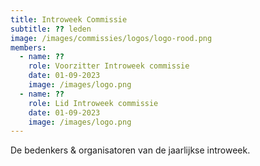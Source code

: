 ```yaml
---
title: Introweek Commissie
subtitle: ?? leden
image: /images/commissies/logos/logo-rood.png
members:
  - name: ??
    role: Voorzitter Introweek commissie
    date: 01-09-2023
    image: /images/logo.png
  - name: ??
    role: Lid Introweek commissie
    date: 01-09-2023
    image: /images/logo.png
---
```


De bedenkers & organisatoren van de jaarlijkse introweek.
